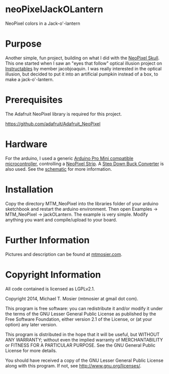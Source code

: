 neoPixelJackOLantern
====================

NeoPixel colors in a Jack-o'-lantern


Purpose
=======

Another simple, fun project, building on what I did with the [NeoPixel Skull](http://mtmosier.com/80-arduino/75-neopixel-skull).  This one started when I saw an "eyes that follow" optical illusion project on [Instructables](http://www.instructables.com/id/Illuminated-Eyes-That-Follow-Optical-Illusion/) by member jacobjoaquin.  I was really interested in the optical illusion, but decided to put it into an artificial pumpkin instead of a box, to make a jack-o'-lantern.


Prerequisites
=============

The Adafruit NeoPixel library is required for this project.

https://github.com/adafruit/Adafruit_NeoPixel


Hardware
========

For the arduino, I used a generic [Arduino Pro Mini compatible microcontroller](http://www.ebay.com/itm/200957063666?_trksid=p2060778.m2749.l2649&ssPageName=STRK%3AMEBIDX%3AIT), controlling a [NeoPixel Strip](https://www.adafruit.com/products/1460).  A [Step Down Buck Converter](http://www.ebay.com/itm/400362498785?_trksid=p2059210.m2749.l2649&ssPageName=STRK%3AMEBIDX%3AIT) is also used.  See the [schematic](_schematic.png) for more information.


Installation
============

Copy the directory MTM_NeoPixel into the libraries folder of your arduino sketchbook and restart the arduino environment.  Then open Examples -> MTM_NeoPixel -> jackOLantern.  The example is very simple.  Modify anything you want and compile/upload to your board.


Further Information
===================

Pictures and description can be found at [mtmosier.com](http://mtmosier.com/80-arduino/76-neopixel-jack-o-lantern).


Copyright Information
=====================

All code contained is licensed as LGPLv2.1.

Copyright 2014, Michael T. Mosier (mtmosier at gmail dot com).

This program is free software: you can redistribute it and/or modify it under the terms of the GNU Lesser General Public License as published by the Free Software Foundation, either version 2.1 of the License, or (at your option) any later version.

This program is distributed in the hope that it will be useful, but WITHOUT ANY WARRANTY; without even the implied warranty of MERCHANTABILITY or FITNESS FOR A PARTICULAR PURPOSE. See the GNU General Public License for more details.

You should have received a copy of the GNU Lesser General Public License along with this program. If not, see http://www.gnu.org/licenses/.
